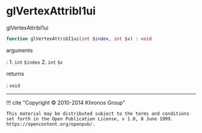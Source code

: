 # glVertexAttribI1ui
glVertexAttribI1ui

```php
function glVertexAttribI1ui(int $index, int $x) : void
```

arguments

:    1. `int` `$index` 
    2. `int` `$x` 

returns

:    `void` 

---
     

!!! cite "Copyright © 2010-2014 Khronos Group"

    This material may be distributed subject to the terms and conditions set forth in the Open Publication License, v 1.0, 8 June 1999. https://opencontent.org/openpub/.